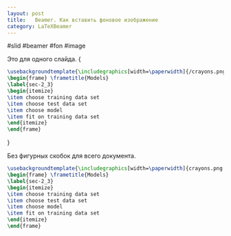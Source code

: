 ```yaml
---
layout: post
title:   Beamer. Как вставить фоновое изображение
category: LaTeXBeamer
---
```


#slid #beamer #fon #image

Это для одного слайда.
{
```latex
\usebackgroundtemplate{\includegraphics[width=\paperwidth]{/crayons.png / jpg}}
\begin{frame} \frametitle{Models}
\label{sec-2_3}
\begin{itemize} 
\item choose training data set
\item choose test data set
\item choose model
\item fit on training data set
\end{itemize}
\end{frame}
```
}

Без фигурных скобок для всего документа.

```latex
\usebackgroundtemplate{\includegraphics[width=\paperwidth]{crayons.png / jpg}}
\begin{frame} \frametitle{Models}
\label{sec-2_3}
\begin{itemize} 
\item choose training data set
\item choose test data set
\item choose model
\item fit on training data set
\end{itemize}
\end{frame}
```